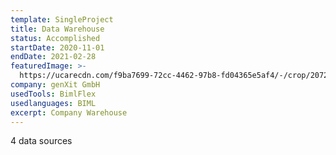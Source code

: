 ```yaml
---
template: SingleProject
title: Data Warehouse
status: Accomplished
startDate: 2020-11-01
endDate: 2021-02-28
featuredImage: >-
  https://ucarecdn.com/f9ba7699-72cc-4462-97b8-fd04365e5af4/-/crop/2072x1768/0,0/-/preview/
company: genXit GmbH
usedTools: BimlFlex
usedlanguages: BIML
excerpt: Company Warehouse
---
```

4 data sources